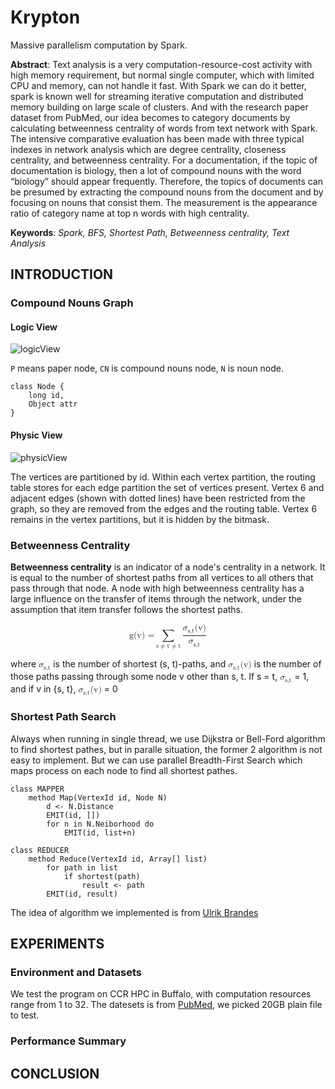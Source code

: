 # Krypton
Massive parallelism computation by Spark.

**Abstract**: Text analysis is a very computation-resource-cost activity with high memory requirement, but normal single computer, which with limited CPU and memory, can not handle it fast. With Spark we can do it better, spark is known well for streaming iterative computation and distributed memory building on large scale of clusters. And with the research paper dataset from PubMed, our idea becomes to category documents by calculating betweenness centrality of words from text network with Spark. The intensive comparative evaluation has been made with three typical indexes in network analysis which are degree centrality, closeness centrality, and betweenness centrality. For a documentation, if the topic of documentation is biology, then a lot of compound nouns with the word “biology” should appear frequently. Therefore, the topics of documents can be presumed by extracting the compound nouns from the document and by focusing on nouns that consist them. The measurement  is the appearance ratio of category name at top n words with high centrality.

**Keywords**: *Spark, BFS, Shortest Path, Betweenness centrality, Text Analysis*

## INTRODUCTION

### Compound Nouns Graph

#### Logic View
![logicView](https://raw.githubusercontent.com/cube2matrix/Krypton/master/doc/pic/graph_logic_view.png)

`P` means paper node, `CN` is compound nouns node, `N` is noun node.

	class Node {
		long id,
		Object attr
	}
		

#### Physic View
![physicView](https://raw.githubusercontent.com/cube2matrix/Krypton/master/doc/pic/graph_physic_view.png)

The vertices are partitioned by id. Within each vertex partition, the routing table stores for each edge partition the set of vertices present. Vertex 6 and adjacent edges (shown with dotted lines) have been restricted from the graph, so they are removed from the edges and the routing table. Vertex 6 remains in the vertex partitions, but it is hidden by the bitmask.

### Betweenness Centrality
**Betweenness centrality** is an indicator of a node's centrality in a network. It is equal to the number of shortest paths from all vertices to all others that pass through that node. A node with high betweenness centrality has a large influence on the transfer of items through the network, under the assumption that item transfer follows the shortest paths.

<math display='block'>        <mtext>g(v) = </mtext>        <mrow>        <munder>        	<mo>&sum;</mo>          <mrow>        		<mtext>s</mtext>             <mo>&ne;</mo>             <mtext>v</mtext>             <mo>&ne;</mo>             <mtext>t</mtext>          </mrow>        </munder>        <mrow>        <munder>        <mfrac>        <mrow>
        <msubsup><mi>&sigma;</mi> <mi>s,t</mi> <mi></mi></msubsup><mtext>(v)</mtext>        </mrow>        <msubsup><mi>&sigma;</mi> <mi>s,t</mi> <mi></mi></msubsup>        </mfrac>        </munder>        </mrow>        </mrow></math>

where <math><msubsup><mi>&sigma;</mi> <mi>s,t</mi> <mi></mi></msubsup></math> is the number of shortest (s, t)-paths,  and <math><msubsup><mi>&sigma;</mi> <mi>s,t</mi> <mi></mi></msubsup><mtext>(v)</mtext></math> is the number of those paths passing through some  node v other than s, t. If s = t, <math><msubsup><mi>&sigma;</mi> <mi>s,t</mi> <mi></mi></msubsup></math> = 1, and if v in {s, t}, <math><msubsup><mi>&sigma;</mi> <mi>s,t</mi> <mi></mi></msubsup><mtext>(v)</mtext></math> = 0


### Shortest Path Search
Always when running in single thread, we use Dijkstra or Bell-Ford algorithm to find shortest pathes, but in paralle situation, the former 2 algorithm is not easy to implement. But we can use parallel Breadth-First Search which maps process on each node to find all shortest pathes.

	class MAPPER
		method Map(VertexId id, Node N)
			d <- N.Distance
			EMIT(id, [])
			for n in N.Neiborhood do
				EMIT(id, list+n)
	
	class REDUCER
		method Reduce(VertexId id, Array[] list)
			for path in list
				if shortest(path)
					result <- path
			EMIT(id, result)

The idea of algorithm we implemented is from [Ulrik Brandes](http://www.inf.uni-konstanz.de/algo/publications/b-vspbc-08.pdf)

## EXPERIMENTS

### Environment and Datasets

We test the program on CCR HPC in Buffalo, with computation resources range from 1 to 32. The datesets is from [PubMed](http://www.ncbi.nlm.nih.gov/pubmed), we picked 20GB plain file to test.

### Performance Summary

## CONCLUSION